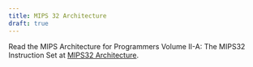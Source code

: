 ```yaml
---
title: MIPS 32 Architecture
draft: true
---
```


Read the MIPS Architecture for Programmers Volume II-A: The MIPS32 Instruction Set at [MIPS32 Architecture](https://web.archive.org/web/20190616150529/https://s3-eu-west-1.amazonaws.com/downloads-mips/documents/MD00086-2B-MIPS32BIS-AFP-6.06.pdf).

